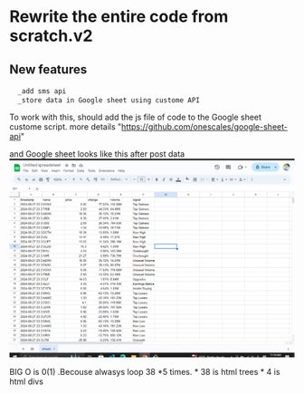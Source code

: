 # Rewrite the entire code from scratch.v2
## New features 
      _add sms api
      _store data in Google sheet using custome API

To work with this, should add the js file of code to the Google sheet custome script.
more details  "https://github.com/onescales/google-sheet-api"


and Google sheet looks like this after post data
![alt text](data.png)

BIG O is 0(1) .Becouse alwasys loop 38 *5 times.
     * 38 is html trees
     * 4  is html divs
